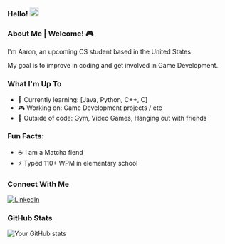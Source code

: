 ### Hello! <img src="https://imgs.search.brave.com/Ry3brmuzdQQtIRx9S6Xa0jKrcKCi-hOvt1ch1HKludw/rs:fit:860:0:0:0/g:ce/aHR0cHM6Ly9tZWRp/YTMuZ2lwaHkuY29t/L21lZGlhL3YxLlky/bGtQVGM1TUdJM05q/RXhhMnRzYVhkamJI/UXpjR1JzWm5ZMGQy/SjROREJ1WjJ4aGFH/ZG9kVGhvWkdWaGVY/ZG9lWEJrZVNabGNE/MTJNVjl6ZEdsamEy/VnljMTl6WldGeVky/Z21ZM1E5Y3cvUTdM/SG1vRndWUDZZYzFz/d1pzL2dpcGh5Lmdp/Zg.gif" alt="Animated Emoji" width="20" />

### About Me | Welcome! 🎮

I'm Aaron, an upcoming CS student based in the United States

My goal is to improve in coding and get involved in Game Development.

### What I'm Up To
- 🎯 Currently learning: [Java, Python, C++, C]
- 🎮 Working on: Game Development projects / etc
- 💪 Outside of code: Gym, Video Games, Hanging out with friends
### Fun Facts:
* ☕ I am a Matcha fiend
* ⚡ Typed 110+ WPM in elementary school

### Connect With Me
[![LinkedIn](https://img.shields.io/badge/LinkedIn-0077B5?style=for-the-badge&logo=linkedin&logoColor=white)](https://www.linkedin.com/in/aaron-huynh-7839072b3/)

### GitHub Stats
![Your GitHub stats](https://github-readme-stats.vercel.app/api?username=aarofps&show_icons=true&theme=dark)


